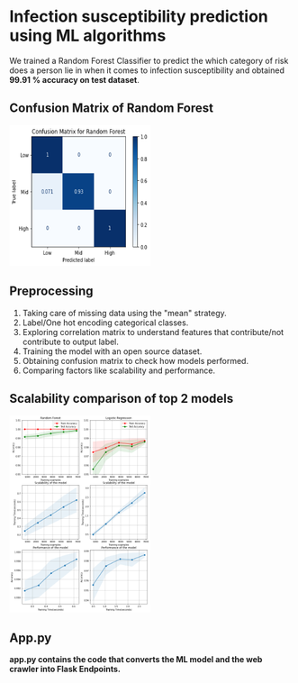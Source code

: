 # Infection susceptibility prediction using ML algorithms

We trained a Random Forest Classifier to predict the which category of risk does a person lie in when it comes to infection susceptibility and obtained **99.91 % accuracy on test dataset**.

## Confusion Matrix of Random Forest
<img src="../Assets/confusion.png" width="250" height="250" />

## Preprocessing
1. Taking care of missing data using the "mean" strategy.
2. Label/One hot encoding categorical classes.
3. Exploring correlation matrix to understand features that contribute/not contribute to output label.
4. Training the model with an open source dataset.
5. Obtaining confusion matrix to check how models performed.
6. Comparing factors like scalability and performance.

## Scalability comparison of top 2 models
<img src="../Assets/scalability.png" width="250" height="350" />

## App.py
**app.py contains the code that converts the ML model and the web crawler into Flask Endpoints.**